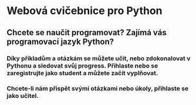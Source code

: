 # Webová cvičebnice pro Python
## Chcete se naučit programovat? Zajímá vás programovací jazyk Python?
### Díky příkladům a otázkám se můžete učit, nebo zdokonalovat v Pythonu a sledovat svůj progress. Přihlaste nebo se zaregistrujte jako student a můžete začít vyplňovat.
### Chcete-li nám přispět svými otázkami nebo úkoly, přihlaste se jako učitel.
